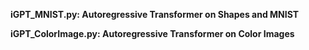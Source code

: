 **iGPT_MNIST.py: Autoregressive Transformer on Shapes and MNIST**

**iGPT_ColorImage.py: Autoregressive Transformer on Color Images**
